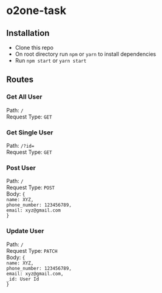 # o2one-task

## Installation
* Clone this repo
* On root directory run `npm` or `yarn` to install dependencies
* Run `npm start` or `yarn start`

## Routes  

### Get All User  
Path: `/`  
Request Type: `GET`  

### Get Single User
Path: `/?id=`  
Request Type: `GET`  

### Post User
Path: `/`  
Request Type: `POST`  
Body: `{`   
  `name: XYZ,`  
	`phone_number: 123456789,`    
  `email: xyz@gmail.com`    
`}`  
### Update User  
Path: `/`  
Request Type: `PATCH`  
Body: `{`  
  `name: XYZ,`    
	`phone_number: 123456789,`  
  `email: xyz@gmail.com,`  
  `_id: User Id`    
`}`  
